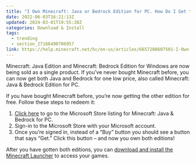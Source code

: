 ```yaml
---
title: "I Own Minecraft: Java or Bedrock Edition for PC. How Do I Get the Other?"
date: 2022-06-03T16:21:13Z
updated: 2024-03-01T19:55:28Z
categories: Download & Install
tags:
  - trending
  - section_27166490706957
link: https://help.minecraft.net/hc/en-us/articles/6657208607501-I-Own-Minecraft-Java-or-Bedrock-Edition-for-PC-How-Do-I-Get-the-Other
---
```


Minecraft: Java Edition and Minecraft: Bedrock Edition for Windows are now being sold as a single product. If you’ve never bought Minecraft before, you can now get both Java and Bedrock for one low price, also called Minecraft: Java & Bedrock Edition for PC.

If you have bought Minecraft before, you’re now getting the other edition for free. Follow these steps to redeem it:

1.  [Click here](https://aka.ms/JavaBedrockEdition) to go to the Microsoft Store listing for Minecraft: Java & Bedrock for PC.
2.  Sign-in to the Microsoft Store with your Microsoft account.
3.  Once you’re signed in, instead of a “Buy” button you should see a button that says “Get.” Click this button – and now you own both editions!

After you have gotten both editions, you can [download and install the Minecraft Launcher](../Minecraft-Launcher-Support/How-to-Download-and-Install-the-Minecraft-Launcher.md) to access your games.
